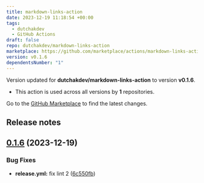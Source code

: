 ```yaml
---
title: markdown-links-action
date: 2023-12-19 11:18:54 +00:00
tags:
  - dutchakdev
  - GitHub Actions
draft: false
repo: dutchakdev/markdown-links-action
marketplace: https://github.com/marketplace/actions/markdown-links-action
version: v0.1.6
dependentsNumber: "1"
---
```



Version updated for **dutchakdev/markdown-links-action** to version **v0.1.6**.
- This action is used across all versions by **1** repositories.

Go to the [GitHub Marketplace](https://github.com/marketplace/actions/markdown-links-action) to find the latest changes.

## Release notes

## [0.1.6](https://github.com/dutchakdev/markdown-links-action/compare/v0.1.5...v0.1.6) (2023-12-19)


### Bug Fixes

* **release.yml:** fix lint 2 ([6c550fb](https://github.com/dutchakdev/markdown-links-action/commit/6c550fbf6ce354466fc1a90718f1255e75e3916f))





